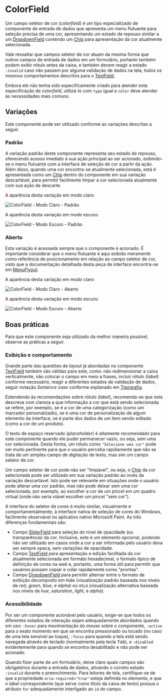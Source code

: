 # ColorField

Um campo seletor de cor (_colorfield_) é um tipo especializado de componente de entrada de dados que apresenta um menu flutuante para seleção precisa de uma cor, apresentando um estado de repouso similar a um [DropdownField](./dropdown-field.md) contendo um [Chip](./chip.md) para apresentação da cor atualmente selecionada.

Vale ressaltar que campos seletor de cor atuam da mesma forma que outros campos de entrada de dados em um formulário, portanto também podem exibir rótulo antes da caixa, e também devem reagir a estado `:invalid` caso não passem por alguma validação de dados na tela, todos os mesmos comportamentos descritos para o [TextField](./text-field.md).

<LinkToCpsElements name="input">
  <p>Embora ele não tenha sido especificamente criado para atender esta especificação de <i>colorfield</i>, utilizá-lo com <code>type</code> igual a <code>color</code> deve atender às necessidades mais comuns.</p>
</LinkToCpsElements>

## Variações

Este componente pode ser utilizado conforme as variações descritas a seguir.

### Padrão

A variação padrão deste componente representa seu estado de repouso, oferecendo acesso imediato à sua ação principal ao ser acionado, exibindo-se o menu flutuante com a interface de seleção de cor a partir da ação. Além disso, quando uma cor encontra-se atualmente selecionada, está é apresentada como um [Chip](./chip.md) dentro do componente em sua variação descartável, para permitir facilmente limpar a cor selecionada atualmente com sua ação de descarte.

A aparência desta variação em modo claro:

![ColorField - Modo Claro - Padrão](~@source/assets/images/component-colorfield-light-closed.png)

A aparência desta variação em modo escuro:

![ColorField - Modo Escuro - Padrão](~@source/assets/images/component-colorfield-dark-closed.png)

### Aberto

Esta variação é acessada sempre que o componente é acionado. É importante considerar que o menu flutuante é aqui exibido meramente como referência de posicionamento em relação ao campo seletor de cor, visto que a documentação detalhada desta peça de interface encontra-se em [MenuFlyout](./menu-flyout.md).

A aparência desta variação em modo claro:

![ColorField - Modo Claro - Aberto](~@source/assets/images/component-colorfield-light-open.png)

A aparência desta variação em modo escuro:

![ColorField - Modo Escuro - Aberto](~@source/assets/images/component-colorfield-dark-open.png)

## Boas práticas

Para que este componente seja utilizado da melhor maneira possível, observe as práticas a seguir.

### Exibição e comportamento

Grande parte das questões de _layout_ já abordadas no componente [TextField](./text-field.md) também são válidas para este, como: não redimensionar a caixa verticalmente, não colocar o campo em meio a frases, incluir rótulo (_label_) conforme necessário, reagir a diferentes estados de validação de dados, seguir notação _Sentence case_ conforme explanado em [Tipografia](../guia-visual/tipografia.md#regras-de-formatação).

Estendendo às recomendações sobre rótulo (_label_), recomenda-se que este descreva com clareza a que informação a cor que está sendo selecionada se refere, por exemplo, se é a cor de uma categorização (como um marcador personalizado), se é uma cor de personalização de algum elemento da interface, se é parte dos dados de um item sendo editado (como a cor de um produto).

O texto de espaço reservado (_placeholder_) é altamente recomendado para este componente quando ele puder permanecer vazio, ou seja, sem uma cor selecionada. Desta forma, um rótulo como `"Selecione uma cor"` pode ser muito pertinente para que o usuário perceba rapidamente que não se trata de um simples campo de digitação de texto, mas sim um campo seletor de cor.

Um campo seletor de cor pode não ser "limpável", ou seja, o [Chip](./chip.md) da cor selecionada pode ser utilizado em sua variação padrão ao invés da variação descartável. Isto pode ser relevante em situações onde o usuário pode alterar uma cor padrão, mas não pode deixar sem uma cor selecionada, por exemplo, ao escolher a cor de um pincel em um quadro virtual (onde não seria viável escolher um pincel "sem cor").

A interface do seletor de cores é muito similar, visualmente e comportamentalmente, à interface nativa de seleção de cores do Windows, facilmente observável no aplicativo nativo Microsoft Paint. As três diferenças fundamentais são:
- Campo [SliderField](./slider-field.md) para seleção do nível de opacidade (ou transparência) da cor. Inclusive, este é um elemento opcional, podendo não ser utilizado em casos onde a cor a ser informada pelo usuário deva ser sempre opaca, sem variações de opacidade.
- Campo [TextField](./text-field.md) para apresentação e edição facilitada da cor atualmente selecionada em formato hexadecimal, o formato típico de definição de cores na _web_ e, portanto, uma forma útil para permitir que usuários possam copiar e colar rapidamente cores "prontas".
- Campo [DropdownField](./dropdown-field.md) para permitir alternar entre o formato de exibição decomposto em `RGBA` (visualização padrão baseada nos níveis de _red_, _green_, _blue_, e _alpha_) ou `HSLA` (visualização alternativa baseada nos níveis de _hue_, _saturation_, _light_, e _alpha_).

### Acessibilidade

Por ser um componente acionável pelo usuário, exige-se que todos os diferentes estados de interação sejam adequadamente abordados quando em uso: `:hover` para movimentação do _mouse_ sobre o componente, `:active` para o exato momento em que se encontra pressionado ou tocado (no caso de uma tela sensível ao toque), `:focus` para quando a tela está sendo navegada através de teclado (normalmente pela tecla <kbd>Tab</kbd>), e `:disabled` evidentemente para quando se encontra desabilitado e não pode ser acionado.

Quando fizer parte de um formulário, deixe claro quais campos são obrigatórios durante a entrada de dados, ativando o correto estado `:invalid` durante o preenchimento. Para leitores de tela, certifique-se de que a propriedade `aria-required="true"` esteja definida no elemento, e que o _label_ correspondente (que serve como título da caixa de texto) possua o atributo `for` adequadamente interligado ao `id` do campo.
